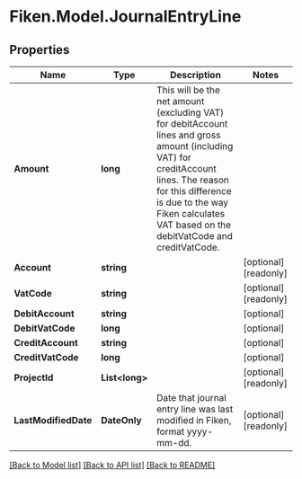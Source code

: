 # Fiken.Model.JournalEntryLine

## Properties

Name | Type | Description | Notes
------------ | ------------- | ------------- | -------------
**Amount** | **long** | This will be the net amount (excluding VAT) for debitAccount lines and gross amount  (including VAT) for creditAccount lines. The reason for this difference is due to the  way Fiken calculates VAT based on the debitVatCode and creditVatCode.  | 
**Account** | **string** |  | [optional] [readonly] 
**VatCode** | **string** |  | [optional] [readonly] 
**DebitAccount** | **string** |  | [optional] 
**DebitVatCode** | **long** |  | [optional] 
**CreditAccount** | **string** |  | [optional] 
**CreditVatCode** | **long** |  | [optional] 
**ProjectId** | **List&lt;long&gt;** |  | [optional] [readonly] 
**LastModifiedDate** | **DateOnly** | Date that journal entry line was last modified in Fiken, format yyyy-mm-dd. | [optional] [readonly] 

[[Back to Model list]](../../README.md#documentation-for-models) [[Back to API list]](../../README.md#documentation-for-api-endpoints) [[Back to README]](../../README.md)

